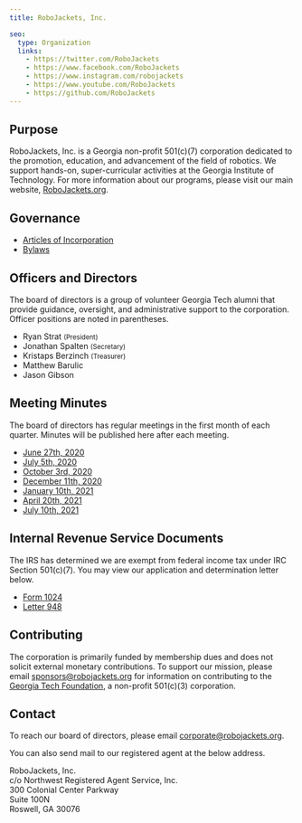 ```yaml
---
title: RoboJackets, Inc.

seo:
  type: Organization
  links:
    - https://twitter.com/RoboJackets
    - https://www.facebook.com/RoboJackets
    - https://www.instagram.com/robojackets
    - https://www.youtube.com/RoboJackets
    - https://github.com/RoboJackets
---
```


## Purpose
RoboJackets, Inc. is a Georgia non-profit 501(c)(7) corporation dedicated to the promotion, education, and advancement of the field of robotics. We support hands-on, super-curricular activities at the Georgia Institute of Technology. For more information about our programs, please visit our main website, [RoboJackets.org](https://robojackets.org).

## Governance
- [Articles of Incorporation](https://drive.google.com/file/d/1OcqHgg6gsmm7M0igoncS3_vZkH_1u93N/view)
- [Bylaws](https://drive.google.com/file/d/1Nm9xpIIiznrOYsQsehvWmgUdIhvd08BZ/view)

## Officers and Directors
The board of directors is a group of volunteer Georgia Tech alumni that provide guidance, oversight, and administrative support to the corporation. Officer positions are noted in parentheses.

- Ryan Strat <small>(President)</small>
- Jonathan Spalten <small>(Secretary)</small>
- Kristaps Berzinch <small>(Treasurer)</small>
- Matthew Barulic
- Jason Gibson

## Meeting Minutes
The board of directors has regular meetings in the first month of each quarter. Minutes will be published here after each meeting.

- [June 27th, 2020](https://drive.google.com/file/d/10Drp4bHXjrMkehkWGr_uNrRqIs97UyGR/view)
- [July 5th, 2020](https://drive.google.com/file/d/1as_HCv6Hp9G7JpeVYFavYOJyuyq5FDk3/view)
- [October 3rd, 2020](https://drive.google.com/file/d/1pmLqBVuKeDCP1CiM2yEgTq1wao_JxC3e/view)
- [December 11th, 2020](https://drive.google.com/file/d/1s2VwBrz_Rm5XIkXq-zzHcbe6Rn9Lu8wZ/view)
- [January 10th, 2021](https://drive.google.com/file/d/1Qn8lSbYW0-QlOJDbYjOnjvfZ577oi5n3/view)
- [April 20th, 2021](https://drive.google.com/file/d/1Dzz-PpX8QZ9XXX7XP_Xx0P8qQtCpJMLX/view)
- [July 10th, 2021](https://drive.google.com/file/d/1OuhhnvW1XpgzmbM9TA-lEkez92amMdxX/view)

## Internal Revenue Service Documents
The IRS has determined we are exempt from federal income tax under IRC Section 501(c)(7). You may view our application and determination letter below.

- [Form 1024](https://drive.google.com/file/d/1nmLuJcVOq79W_DozCqRSSE36UIuJWmJb/view)
- [Letter 948](https://drive.google.com/file/d/1JibB0Ob3ffuDw0bGXW1sJKUb8nia7gx9/view)

## Contributing
The corporation is primarily funded by membership dues and does not solicit external monetary contributions. To support our mission, please email [sponsors@robojackets.org](mailto:sponsors@robojackets.org) for information on contributing to the [Georgia Tech Foundation](https://www.gtf.gatech.edu), a non-profit 501(c)(3) corporation.

## Contact
To reach our board of directors, please email [corporate@robojackets.org](mailto:corporate@robojackets.org).

You can also send mail to our registered agent at the below address.

RoboJackets, Inc.<br>
c/o Northwest Registered Agent Service, Inc.<br>
300 Colonial Center Parkway<br>
Suite 100N<br>
Roswell, GA 30076
